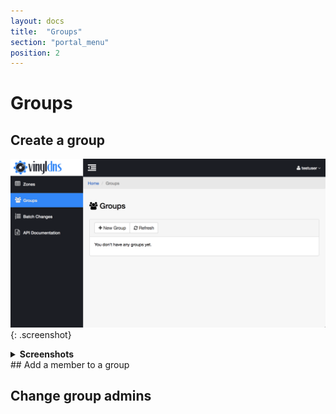 ```yaml
---
layout: docs
title:  "Groups"
section: "portal_menu"
position: 2
---
```

# Groups

## Create a group

![Groups Screenshot](../img/portal/groups-main.png){: .screenshot}
<details>
  <summary><strong>Screenshots</strong></summary>
  <p><img src="../img/portal/groups-main.png" alt="Groups screenshot"
      class="screenshot"/></p>
  <p><img src="../img/portal/create-group.png" alt="Create group modal screenshot"
      class="screenshot"/></p>
  <p><img src="../img/portal/groups-listed.png" alt="Created group listed screenshot"
      class="screenshot"/></p>
</details>
## Add a member to a group

## Change group admins
